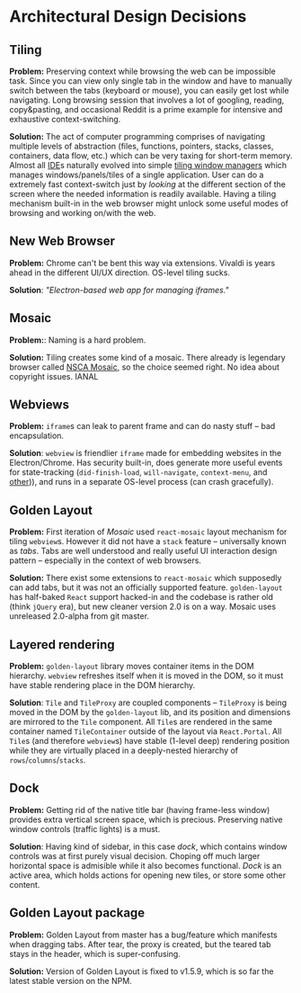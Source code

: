 # Architectural Design Decisions

## Tiling

**Problem:** Preserving context while browsing the web can be impossible task. Since you can view only single tab in the window and have to manually switch between the tabs (keyboard or mouse), you can easily get lost while navigating. Long browsing session that involves a lot of googling, reading, copy&pasting, and occasional Reddit is a prime example for intensive and exhaustive context-switching.

**Solution:** The act of computer programming comprises of navigating multiple levels of abstraction (files, functions, pointers, stacks, classes, containers, data flow, etc.) which can be very taxing for short-term memory. Almost all [IDE](https://en.wikipedia.org/wiki/Integrated_development_environment)s naturally evolved into simple [tiling window managers](https://en.wikipedia.org/wiki/Tiling_window_manager) which manages windows/panels/tiles of a single application. User can do a extremely fast context-switch just by *looking* at the different section of the screen where the needed information is readily available. Having a tiling mechanism built-in in the web browser might unlock some useful modes of browsing and working on/with the web.

## New Web Browser

**Problem:** Chrome can't be bent this way via extensions. Vivaldi is years ahead in the different UI/UX direction. OS-level tiling sucks.

**Solution**: *"Electron-based web app for managing iframes."*

## Mosaic

**Problem:**: Naming is a hard problem.

**Solution:** Tiling creates some kind of a mosaic. There already is legendary browser called [NSCA Mosaic](https://en.wikipedia.org/wiki/Mosaic_(web_browser)), so the choice seemed right. No idea about copyright issues. IANAL

## Webviews

**Problem:** `iframe`s can leak to parent frame and can do nasty stuff – bad encapsulation.

**Solution**: `webview` is friendlier `iframe` made for embedding websites in the Electron/Chrome. Has security built-in, does generate more useful events for state-tracking (`did-finish-load`, `will-navigate`, `context-menu`, and [other](https://www.electronjs.org/docs/api/web-contents))), and runs in a separate OS-level process (can crash gracefully).

## Golden Layout

**Problem:** First iteration of *Mosaic* used `react-mosaic` layout mechanism for tiling `webview`s. However it did not have a `stack` feature – universally known as *tabs*. Tabs are well understood and really useful UI interaction design pattern – especially in the context of web browsers.

**Solution:** There exist some extensions to `react-mosaic` which supposedly can add tabs, but it was not an officially supported feature. `golden-layout` has half-baked `React` support hacked-in and the codebase is rather old (think `jQuery` era), but new cleaner version 2.0 is on a way. Mosaic uses unreleased 2.0-alpha from git master.

## Layered rendering

**Problem:** `golden-layout` library moves container items in the DOM hierarchy. `webview` refreshes itself when it is moved in the DOM, so it must have stable rendering place in the DOM hierarchy.

**Solution**: `Tile` and `TileProxy` are coupled components – `TileProxy` is being moved in the DOM by the `golden-layout` lib, and its position and dimensions are mirrored to the `Tile` component. All `Tile`s are rendered in the same container named `TileContainer` outside of the layout via `React.Portal`. All `Tile`s (and therefore `webview`s) have stable (1-level deep) rendering position while they are virtually placed in a deeply-nested hierarchy of `rows`/`columns`/`stacks`.

## Dock

**Problem:** Getting rid of the native title bar (having frame-less window) provides extra vertical screen space, which is precious. Preserving native window controls (traffic lights) is a must.

**Solution**: Having kind of sidebar, in this case *dock*, which contains window controls was at first purely visual decision. Choping off much larger horizontal space is admisible while it also becomes functional. *Dock* is an active area, which holds actions for opening new tiles, or store some other content.

## Golden Layout package

**Problem:** Golden Layout from master has a bug/feature which manifests when dragging tabs. After tear, the proxy is created, but the teared tab stays in the header, which is super-confusing.

**Solution:** Version of Golden Layout is fixed to v1.5.9, which is so far the latest stable version on the NPM.